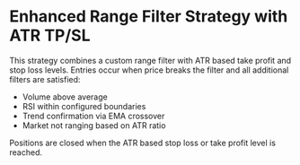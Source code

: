 # Enhanced Range Filter Strategy with ATR TP/SL

This strategy combines a custom range filter with ATR based take profit and stop loss levels.
Entries occur when price breaks the filter and all additional filters are satisfied:

- Volume above average
- RSI within configured boundaries
- Trend confirmation via EMA crossover
- Market not ranging based on ATR ratio

Positions are closed when the ATR based stop loss or take profit level is reached.
